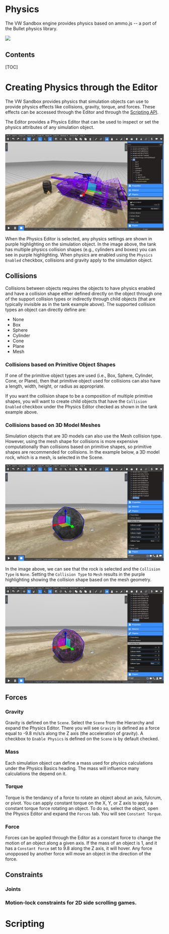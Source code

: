 <h1>Physics</h1>

The VW Sandbox engine provides physics based on ammo.js -- a port of the Bullet physics library.

![](videos/physics-example-gimp.gif)

<h2>Contents</h2>
[TOC]

# Creating Physics through the Editor

The VW Sandbox provides physics that simulation objects can use to provide physics effects like collisions, gravity, torque, and forces.  These effects can be accessed through the Editor and through the [Scripting API](reference-guide/scripting-api.md#physicsapi-reference).

The Editor provides a Physics Editor that can be used to inspect or set the physics attributes of any simulation object.

![](images/physics-editor.png)

When the Physics Editor is selected, any physics settings are shown in purple highlighting on the simulation object.  In the image above, the tank has multiple physics collision shapes (e.g., cylinders and boxes) you can see in purple highlighting.  When physics are enabled using the `Physics Enabled` checkbox, collisions and gravity apply to the simulation object.

## Collisions

Collisions between objects requires the objects to have physics enabled and have a collision shape either defined directly on the object through one of the support collision types or indirectly through child objects (that are typically invisible as in the tank example above).  The supported collision types an object can directly define are:

* None
* Box
* Sphere
* Cylinder
* Cone
* Plane
* Mesh

### Collisions based on Primitive Object Shapes

If one of the primitive object types are used (i.e., Box, Sphere, Cylinder, Cone, or Plane), then that primitive object used for collisions can also have a length, width, height, or radius as appropriate.

If you want the collision shape to be a composition of multiple primitive shapes, you will want to create child objects that have the `Collision Enabled` checkbox under the Physics Editor checked as shown in the tank example above.

### Collisions based on 3D Model Meshes

Simulation objects that are 3D models can also use the Mesh collision type.  However, using the mesh shape for collisions is more expensive computationally than collisions based on primitive shapes, so primitive shapes are recommended for collisions.  In the example below, a 3D model rock, which is a mesh, is selected in the Scene.

![](images/physics-mesh.png)

In the image above, we can see that the rock is selected and the `Collision Type` is `None`.  Setting the `Collision Type` to `Mesh` results in the purple highlighting showing the collision shape based on the mesh geometry.

![](images/physics-mesh-active.png)


## Forces

### Gravity

Gravity is defined on the `Scene`.  Select the `Scene` from the Hierarchy and expand the Physics Editor.  There you will see `Gravity` is defined as a force equal to -9.8 m/s/s along the Z axis (the acceleration of gravity).  A checkbox to `Enable Physics` is defined on the `Scene` is by default checked.

### Mass

Each simulation object can define a mass used for physics calculations under the Physics Basics heading.  The mass will influence many calculations the depend on it.

### Torque

Torque is the tendancy of a force to rotate an object about an axis, fulcrum, or pivot.  You can apply constant torque on the X, Y, or Z axis to apply a constant torque force rotating an object.  To do so, select the object, open the Physics Editor and expand the `Forces` tab.  You will see `Constant Torque`.

### Force

Forces can be applied through the Editor as a constant force to change the motion of an object along a given axis.  If the mass of an object is 1, and it has a `Constant Force` set to 9.8 along the Z axis, it will hover.  Any force unopposed by another force will move an object in the direction of the force.

## Constraints

### Joints

### Motion-lock constraints for 2D side scrolling games.

# Scripting